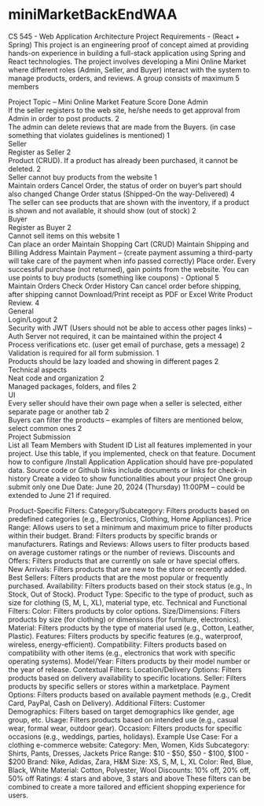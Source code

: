 # miniMarketBackEndWAA
CS 545 - Web Application Architecture
Project Requirements -  (React + Spring)
This project is an engineering proof of concept aimed at providing hands-on experience in building a full-stack application using Spring and React technologies. The project involves developing a Mini Online Market where different roles (Admin, Seller, and Buyer) interact with the system to manage products, orders, and reviews.
A group consists of maximum 5 members


Project Topic – Mini Online Market
Feature	Score	Done
Admin	
If the seller registers to the web site, he/she needs to get approval from Admin in order to post products.	2	
The admin can delete reviews that are made from the Buyers. (in case something that violates guidelines is mentioned)	1	
Seller	
Register as Seller	2	
Product (CRUD). If a product has already been purchased, it cannot be deleted.	2	
Seller cannot buy products from the website	1	
Maintain orders 
Cancel Order, the status of order on buyer’s part should also changed
Change Order status (Shipped-On the way-Delivered)	4	
The seller can see products that are shown with the inventory, if a product is shown and not available, it should show (out of stock)	2	
Buyer	
Register as Buyer	2	
Cannot sell items on this website	1	
Can place an order
Maintain Shopping Cart (CRUD)
Maintain Shipping and Billing Address
Maintain Payment – (create payment assuming a third-party will take care of the payment when info passed correctly)
Place order.
Every successful purchase (not returned), gain points from the website. You can use points to buy products (something like coupons) - Optional	5	
Maintain Orders
Check Order History
Can cancel order before shipping, after shipping cannot
Download/Print receipt as PDF or Excel
Write Product Review. 	4	
General		
Login/Logout	2	
Security with JWT (Users should not be able to access other pages links) – Auth Server not required, it can be maintained within the project	4	
Process verifications etc. (user get email of purchase, gets a message)	2	
Validation is required for all form submission. 	1	
Products should be lazy loaded and showing in different pages	2	
Technical aspects		
Neat code and organization	2	
Managed packages, folders, and files	2	
UI		
Every seller should have their own page when a seller is selected, either separate page or another tab	2	
Buyers can filter the products – examples of filters are mentioned below, select common ones 	2	
Project Submission		
List all Team Members with Student ID
List all features implemented in your project. Use this table, if you implemented, check on that feature.
Document how to configure /Install Application
Application should have pre-populated data.
Source code or Github links include documents or links for check-in history
Create a video to show functionalities about your project
One group submit only one
Due Date: June 20, 2024 (Thursday) 11:00PM – could be extended to June 21 if required.
	


Product-Specific Filters:
Category/Subcategory:
Filters products based on predefined categories (e.g., Electronics, Clothing, Home Appliances).
Price Range:
Allows users to set a minimum and maximum price to filter products within their budget.
Brand:
Filters products by specific brands or manufacturers.
Ratings and Reviews:
Allows users to filter products based on average customer ratings or the number of reviews.
Discounts and Offers:
Filters products that are currently on sale or have special offers.
New Arrivals:
Filters products that are new to the store or recently added.
Best Sellers:
Filters products that are the most popular or frequently purchased.
Availability:
Filters products based on their stock status (e.g., In Stock, Out of Stock).
Product Type:
Specific to the type of product, such as size for clothing (S, M, L, XL), material type, etc.
Technical and Functional Filters:
Color:
Filters products by color options.
Size/Dimensions:
Filters products by size (for clothing) or dimensions (for furniture, electronics).
Material:
Filters products by the type of material used (e.g., Cotton, Leather, Plastic).
Features:
Filters products by specific features (e.g., waterproof, wireless, energy-efficient).
Compatibility:
Filters products based on compatibility with other items (e.g., electronics that work with specific operating systems).
Model/Year:
Filters products by their model number or the year of release.
Contextual Filters:
Location/Delivery Options:
Filters products based on delivery availability to specific locations.
Seller:
Filters products by specific sellers or stores within a marketplace.
Payment Options:
Filters products based on available payment methods (e.g., Credit Card, PayPal, Cash on Delivery).
Additional Filters:
Customer Demographics:
Filters based on target demographics like gender, age group, etc.
Usage:
Filters products based on intended use (e.g., casual wear, formal wear, outdoor gear).
Occasion:
Filters products for specific occasions (e.g., weddings, parties, holidays).
Example Use Case:
For a clothing e-commerce website:
Category: Men, Women, Kids
Subcategory: Shirts, Pants, Dresses, Jackets
Price Range: $10 - $50, $50 - $100, $100 - $200
Brand: Nike, Adidas, Zara, H&M
Size: XS, S, M, L, XL
Color: Red, Blue, Black, White
Material: Cotton, Polyester, Wool
Discounts: 10% off, 20% off, 50% off
Ratings: 4 stars and above, 3 stars and above
These filters can be combined to create a more tailored and efficient shopping experience for users.
